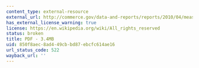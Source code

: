 ```yaml
---
content_type: external-resource
external_url: http://commerce.gov/data-and-reports/reports/2010/04/measuring-green-economy
has_external_license_warning: true
license: https://en.wikipedia.org/wiki/All_rights_reserved
status: broken
title: PDF - 3.4MB
uid: 850f8aec-8ad4-49cb-bd87-ebcfc614ae16
url_status_code: 522
wayback_url: ''
---
```

